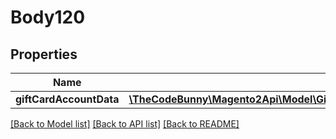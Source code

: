 # Body120

## Properties
Name | Type | Description | Notes
------------ | ------------- | ------------- | -------------
**giftCardAccountData** | [**\TheCodeBunny\Magento2Api\Model\GiftCardAccountDataGiftCardAccountInterface**](GiftCardAccountDataGiftCardAccountInterface.md) |  | 

[[Back to Model list]](../README.md#documentation-for-models) [[Back to API list]](../README.md#documentation-for-api-endpoints) [[Back to README]](../README.md)


